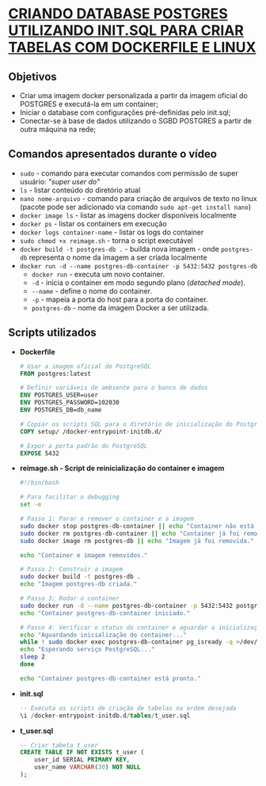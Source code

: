 # [CRIANDO DATABASE POSTGRES UTILIZANDO INIT.SQL PARA CRIAR TABELAS COM DOCKERFILE E LINUX]()

## Objetivos
- Criar uma imagem docker personalizada a partir da imagem oficial do POSTGRES e executá-la em um container;
- Iniciar o database com configurações pré-definidas pelo init.sql;
- Conectar-se à base de dados utilizando o SGBD POSTGRES a partir de outra máquina na rede;

## Comandos apresentados durante o vídeo
- `sudo` - comando para executar comandos com permissão de super usuário: _"super user do"_
- `ls` - listar conteúdo do diretório atual
- `nano nome-arquivo` - comando para criação de arquivos de texto no linux (pacote pode ser adicionado via comando `sudo apt-get install nano`)
- `docker image ls` - listar as imagens docker disponíveis localmente
- `docker ps` - listar os containers em execução
- `docker logs container-name` - listar os logs do container
- `sudo chmod +x reimage.sh` - torna o script executável
- `docker build -t postgres-db .` - builda nova imagem - onde `postgres-db` representa o nome da imagem a ser criada localmente
- `docker run -d --name postgres-db-container -p 5432:5432 postgres-db`  
    - `docker run` - executa um novo container.
    - `-d` - inicia o container em modo segundo plano (_detached mode_).
    - `--name` - define o nome do container.
    - `-p` - mapeia a porta do host para a porta do container.
    - `postgres-db` - nome da imagem Docker a ser utilizada.

## Scripts utilizados
- **Dockerfile**
    ```Dockerfile
    # Usar a imagem oficial do PostgreSQL
    FROM postgres:latest

    # Definir variáveis de ambiente para o banco de dados
    ENV POSTGRES_USER=user
    ENV POSTGRES_PASSWORD=102030
    ENV POSTGRES_DB=db_name

    # Copiar os scripts SQL para o diretório de inicialização do PostgreSQL
    COPY setup/ /docker-entrypoint-initdb.d/

    # Expor a porta padrão do PostgreSQL
    EXPOSE 5432
    ```

- **reimage.sh - Script de reinicialização do container e imagem**
    ```bash
    #!/bin/bash

    # Para facilitar o debugging
    set -e

    # Passo 1: Parar e remover o container e a imagem
    sudo docker stop postgres-db-container || echo "Container não está em execução."
    sudo docker rm postgres-db-container || echo "Container já foi removido."
    sudo docker image rm postgres-db || echo "Imagem já foi removida."

    echo "Container e imagem removidos."

    # Passo 2: Construir a imagem
    sudo docker build -t postgres-db .
    echo "Imagem postgres-db criada."

    # Passo 3: Rodar o container
    sudo docker run -d --name postgres-db-container -p 5432:5432 postgres-db
    echo "Container postgres-db-container iniciado."

    # Passo 4: Verificar o status do container e aguardar a inicialização
    echo "Aguardando inicialização do container..."
    while ! sudo docker exec postgres-db-container pg_isready -q >/dev/null 2>&1; do
    echo "Esperando serviço PostgreSQL..."
    sleep 2
    done

    echo "Container postgres-db-container está pronto."
    ```
    
- **init.sql**
    ```sql
    -- Executa os scripts de criação de tabelas na ordem desejada
    \i /docker-entrypoint-initdb.d/tables/t_user.sql
    ```

- **t_user.sql**
    ```sql
    -- Criar tabela t_user
    CREATE TABLE IF NOT EXISTS t_user (
        user_id SERIAL PRIMARY KEY, 
        user_name VARCHAR(30) NOT NULL
    );
    ```
    
<script type="text/javascript">
	atOptions = {
		'key' : '71a1dd532287ae867038be06f4a24109',
		'format' : 'iframe',
		'height' : 60,
		'width' : 468,
		'params' : {}
	};
</script>
<script type="text/javascript" src="//www.highperformanceformat.com/71a1dd532287ae867038be06f4a24109/invoke.js"></script>
